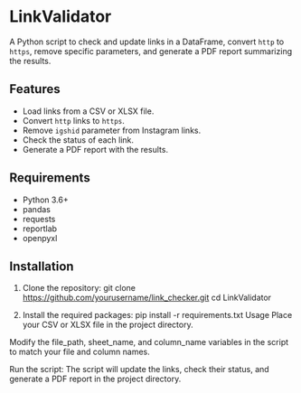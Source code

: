 # LinkValidator

A Python script to check and update links in a DataFrame, convert `http` to `https`, remove specific parameters, and generate a PDF report summarizing the results.

## Features

- Load links from a CSV or XLSX file.
- Convert `http` links to `https`.
- Remove `igshid` parameter from Instagram links.
- Check the status of each link.
- Generate a PDF report with the results.

## Requirements

- Python 3.6+
- pandas
- requests
- reportlab
- openpyxl

## Installation

1. Clone the repository:
   git clone https://github.com/yourusername/link_checker.git
   cd LinkValidator
   
3. Install the required packages:
pip install -r requirements.txt
Usage
Place your CSV or XLSX file in the project directory.

Modify the file_path, sheet_name, and column_name variables in the script to match your file and column names.

Run the script:
The script will update the links, check their status, and generate a PDF report in the project directory.





